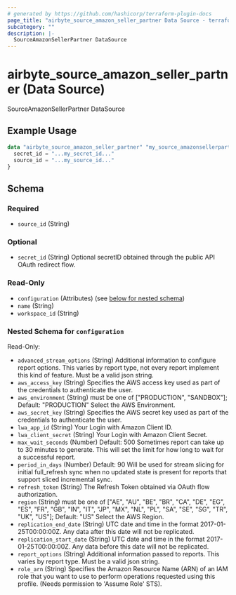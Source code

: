 ```yaml
---
# generated by https://github.com/hashicorp/terraform-plugin-docs
page_title: "airbyte_source_amazon_seller_partner Data Source - terraform-provider-airbyte"
subcategory: ""
description: |-
  SourceAmazonSellerPartner DataSource
---
```


# airbyte_source_amazon_seller_partner (Data Source)

SourceAmazonSellerPartner DataSource

## Example Usage

```terraform
data "airbyte_source_amazon_seller_partner" "my_source_amazonsellerpartner" {
  secret_id = "...my_secret_id..."
  source_id = "...my_source_id..."
}
```

<!-- schema generated by tfplugindocs -->
## Schema

### Required

- `source_id` (String)

### Optional

- `secret_id` (String) Optional secretID obtained through the public API OAuth redirect flow.

### Read-Only

- `configuration` (Attributes) (see [below for nested schema](#nestedatt--configuration))
- `name` (String)
- `workspace_id` (String)

<a id="nestedatt--configuration"></a>
### Nested Schema for `configuration`

Read-Only:

- `advanced_stream_options` (String) Additional information to configure report options. This varies by report type, not every report implement this kind of feature. Must be a valid json string.
- `aws_access_key` (String) Specifies the AWS access key used as part of the credentials to authenticate the user.
- `aws_environment` (String) must be one of ["PRODUCTION", "SANDBOX"]; Default: "PRODUCTION"
Select the AWS Environment.
- `aws_secret_key` (String) Specifies the AWS secret key used as part of the credentials to authenticate the user.
- `lwa_app_id` (String) Your Login with Amazon Client ID.
- `lwa_client_secret` (String) Your Login with Amazon Client Secret.
- `max_wait_seconds` (Number) Default: 500
Sometimes report can take up to 30 minutes to generate. This will set the limit for how long to wait for a successful report.
- `period_in_days` (Number) Default: 90
Will be used for stream slicing for initial full_refresh sync when no updated state is present for reports that support sliced incremental sync.
- `refresh_token` (String) The Refresh Token obtained via OAuth flow authorization.
- `region` (String) must be one of ["AE", "AU", "BE", "BR", "CA", "DE", "EG", "ES", "FR", "GB", "IN", "IT", "JP", "MX", "NL", "PL", "SA", "SE", "SG", "TR", "UK", "US"]; Default: "US"
Select the AWS Region.
- `replication_end_date` (String) UTC date and time in the format 2017-01-25T00:00:00Z. Any data after this date will not be replicated.
- `replication_start_date` (String) UTC date and time in the format 2017-01-25T00:00:00Z. Any data before this date will not be replicated.
- `report_options` (String) Additional information passed to reports. This varies by report type. Must be a valid json string.
- `role_arn` (String) Specifies the Amazon Resource Name (ARN) of an IAM role that you want to use to perform operations requested using this profile. (Needs permission to 'Assume Role' STS).


